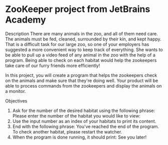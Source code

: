 # ZooKeeper project from JetBrains Academy

Description
There are many animals in the zoo, and all of them need care. The animals must be fed, cleaned, surrounded by their kin, and kept happy. That is a difficult task for our large zoo, so one of your employers has suggested a more convenient way to keep track of everything. She wants to be able to pull up a video feed of any animal in the zoo with the help of a program. Being able to check on each habitat would help the zookeepers take care of our furry friends more efficiently!

In this project, you will create a program that helps the zookeepers check on the animals and make sure that they're doing well. Your product will be able to process commands from the zookeepers and display the animals on a monitor.

Objectives
1. Ask for the number of the desired habitat using the following phrase: Please enter the number of the habitat you would like to view:
2. Use the input number as an index of your habitats to print its content.
3. End with the following phrase:
You've reached the end of the program. To check another habitat, please restart the watcher.
4. When the program is done running, it should print: See you later!
